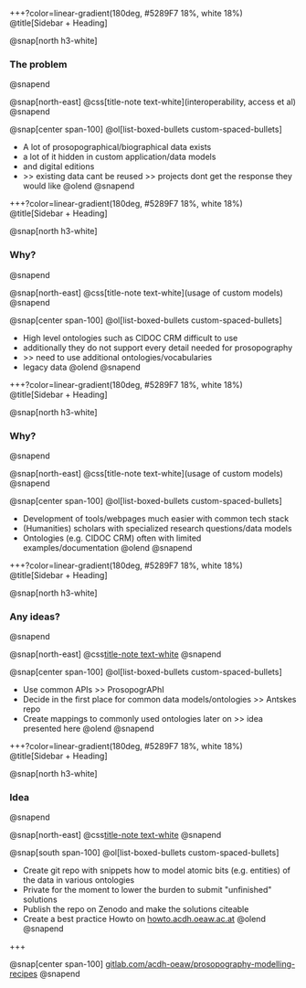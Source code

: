 +++?color=linear-gradient(180deg, #5289F7 18%, white 18%)
@title[Sidebar + Heading]

@snap[north h3-white]
### The problem
@snapend

@snap[north-east]
@css[title-note text-white](interoperability, access et al)
@snapend

@snap[center span-100]
@ol[list-boxed-bullets custom-spaced-bullets]
- A lot of prosopographical/biographical data exists
- a lot of it hidden in custom application/data models
- and digital editions
- \>> existing data cant be reused \>> projects dont get the response they would like
@olend
@snapend

+++?color=linear-gradient(180deg, #5289F7 18%, white 18%)
@title[Sidebar + Heading]

@snap[north h3-white]
### Why?
@snapend

@snap[north-east]
@css[title-note text-white](usage of custom models)
@snapend

@snap[center span-100]
@ol[list-boxed-bullets custom-spaced-bullets]
- High level ontologies such as CIDOC CRM difficult to use
- additionally they do not support every detail needed for prosopography
- \>> need to use additional ontologies/vocabularies
- legacy data 
@olend
@snapend

+++?color=linear-gradient(180deg, #5289F7 18%, white 18%)
@title[Sidebar + Heading]

@snap[north h3-white]
### Why?
@snapend

@snap[north-east]
@css[title-note text-white](usage of custom models)
@snapend

@snap[center span-100]
@ol[list-boxed-bullets custom-spaced-bullets]
- Development of tools/webpages much easier with common tech stack
- (Humanities) scholars with specialized research questions/data models
- Ontologies (e.g. CIDOC CRM) often with limited examples/documentation
@olend
@snapend

+++?color=linear-gradient(180deg, #5289F7 18%, white 18%)
@title[Sidebar + Heading]

@snap[north h3-white]
### Any ideas?
@snapend

@snap[north-east]
@css[title-note text-white](solutions)
@snapend

@snap[center span-100]
@ol[list-boxed-bullets custom-spaced-bullets]
- Use common APIs \>> ProsopogrAPhI
- Decide in the first place for common data models/ontologies \>> Antskes repo
- Create mappings to commonly used ontologies later on \>> idea presented here
@olend
@snapend

+++?color=linear-gradient(180deg, #5289F7 18%, white 18%)
@title[Sidebar + Heading]

@snap[north h3-white]
### Idea
@snapend

@snap[north-east]
@css[title-note text-white](idea/proposal)
@snapend

@snap[south span-100]
@ol[list-boxed-bullets custom-spaced-bullets]
- Create git repo with snippets how to model atomic bits (e.g. entities) of the data in various ontologies
- Private for the moment to lower the burden to submit "unfinished" solutions
- Publish the repo on Zenodo and make the solutions citeable
- Create a best practice Howto on [howto.acdh.oeaw.ac.at](https://howto.acdh.oeaw.ac.at)
@olend
@snapend

+++

@snap[center span-100]
[gitlab.com/acdh-oeaw/prosopography-modelling-recipes](https://gitlab.com/acdh-oeaw/prosopography-modelling-recipes)
@snapend
